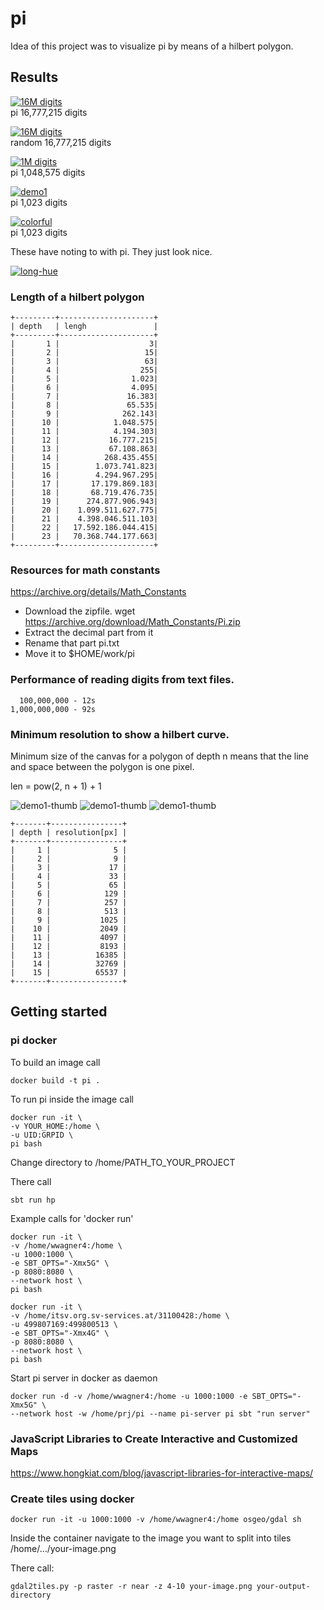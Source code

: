 # pi

Idea of this project was to visualize pi by means of a hilbert polygon.

## Results

[![16M digits](src/main/resources/minwidth-12-8193-thumb.png)](src/main/resources/minwidth-12-8193.png)   
pi 16,777,215 digits

[![16M digits](src/main/resources/minwidth-random-12-8193-thumb.png)](src/main/resources/minwidth-random-12-8193.png)   
random 16,777,215 digits

[![1M digits](src/main/resources/minwidth-10-2049-thumb.png)](src/main/resources/minwidth-10-2049.png)   
pi 1,048,575 digits

[![demo1](src/main/resources/demo1-thumb.png)](src/main/resources/demo1.png)   
pi 1,023 digits

[![colorful](src/main/resources/pi-5-colorful-thumb.png)](src/main/resources/pi-5-colorful.png)   
pi 1,023 digits  

These have noting to with pi. They just look nice.

[![long-hue](src/main/resources/inc-color-hue-long-XL-thumb.png)](src/main/resources/inc-color-hue-long-XL.png)

### Length of a hilbert polygon

```
+---------+---------------------+
| depth   | lengh               |
+---------+---------------------+
|       1 |                    3|
|       2 |                   15|
|       3 |                   63|
|       4 |                  255|
|       5 |                1.023|
|       6 |                4.095|
|       7 |               16.383|
|       8 |               65.535|
|       9 |              262.143|
|      10 |            1.048.575|
|      11 |            4.194.303|
|      12 |           16.777.215|
|      13 |           67.108.863|
|      14 |          268.435.455|
|      15 |        1.073.741.823|
|      16 |        4.294.967.295|
|      17 |       17.179.869.183|
|      18 |       68.719.476.735|
|      19 |      274.877.906.943|
|      20 |    1.099.511.627.775|
|      21 |    4.398.046.511.103|
|      22 |   17.592.186.044.415|
|      23 |   70.368.744.177.663|
+---------+---------------------+
```
### Resources for math constants

https://archive.org/details/Math_Constants

* Download the zipfile. wget https://archive.org/download/Math_Constants/Pi.zip
* Extract the decimal part from it
* Rename that part pi.txt
* Move it to $HOME/work/pi

### Performance of reading digits from text files.

```
  100,000,000 - 12s
1,000,000,000 - 92s
```
### Minimum resolution to show a hilbert curve.

Minimum size of the canvas for a polygon of depth n means
that the line and space between the polygon is one pixel. 

len = pow(2, n + 1) + 1

![demo1-thumb](src/main/resources/res1.png)
![demo1-thumb](src/main/resources/res2.png)
![demo1-thumb](src/main/resources/res3.png)

```text
+-------+----------------+
| depth | resolution[px] |
+-------+----------------+
|     1 |              5 |
|     2 |              9 |
|     3 |             17 |
|     4 |             33 |
|     5 |             65 |
|     6 |            129 |
|     7 |            257 |
|     8 |            513 |
|     9 |           1025 |
|    10 |           2049 |
|    11 |           4097 |
|    12 |           8193 |
|    13 |          16385 |
|    14 |          32769 |
|    15 |          65537 |
+-------+----------------+
```

## Getting started

### pi docker

To build an image call
```
docker build -t pi .
```

To run pi inside the image call
```
docker run -it \
-v YOUR_HOME:/home \
-u UID:GRPID \
pi bash
````

Change directory to /home/PATH_TO_YOUR_PROJECT

There call
```
sbt run hp
```

Example calls for 'docker run'
```
docker run -it \
-v /home/wwagner4:/home \
-u 1000:1000 \
-e SBT_OPTS="-Xmx5G" \
-p 8080:8080 \
--network host \
pi bash
```

```
docker run -it \
-v /home/itsv.org.sv-services.at/31100428:/home \
-u 499807169:499800513 \
-e SBT_OPTS="-Xmx4G" \
-p 8080:8080 \
--network host \
pi bash
```

Start pi server in docker as daemon
```
docker run -d -v /home/wwagner4:/home -u 1000:1000 -e SBT_OPTS="-Xmx5G" \
--network host -w /home/prj/pi --name pi-server pi sbt "run server"
```

### JavaScript Libraries to Create Interactive and Customized Maps

https://www.hongkiat.com/blog/javascript-libraries-for-interactive-maps/

### Create tiles using docker

```
docker run -it -u 1000:1000 -v /home/wwagner4:/home osgeo/gdal sh
```

Inside the container navigate to the image you want to split into tiles /home/.../your-image.png

There call:
```
gdal2tiles.py -p raster -r near -z 4-10 your-image.png your-output-directory
```
